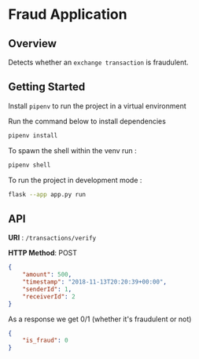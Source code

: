 # Fraud Application

## Overview 

Detects whether an `exchange transaction` is fraudulent.


## Getting Started

Install `pipenv` to run the project in a virtual environment

Run the command below to install dependencies
```bash
pipenv install
```

To spawn the shell within the venv run :

```bash
pipenv shell
```

To run the project in development mode :

```bash
flask --app app.py run
```

## API

**URI** : `/transactions/verify`

**HTTP Method**: POST

```json
{
	"amount": 500,
	"timestamp": "2018-11-13T20:20:39+00:00",
	"senderId": 1,
	"receiverId": 2
}
```

As a response we get 0/1 (whether it's fraudulent or not)

```json
{
    "is_fraud": 0
}
```